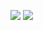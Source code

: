 ![](https://img.shields.io/badge/Swift-4.2-63b3ff.svg)
![](https://img.shields.io/badge/iOS-10.0%2B-blue.svg)